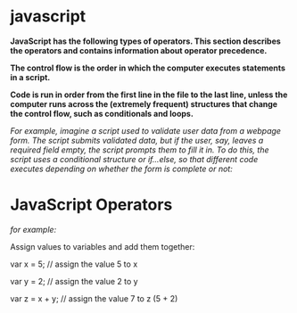 # javascript

**JavaScript has the following types of operators. This section describes the operators and contains information about operator precedence.**

**The control flow is the order in which the computer executes statements in a script.**

**Code is run in order from the first line in the file to the last line, unless the computer runs across the (extremely frequent) structures that change the control flow, such as conditionals and loops.** 

*For example, imagine a script used to validate user data from a webpage form. The script submits validated data, but if the user, say, leaves a required field empty, the script prompts them to fill it in. To do this, the script uses a conditional structure or if...else, so that different code executes depending on whether the form is complete or not:*

# JavaScript Operators

*for example:*

Assign values to variables and add them together:

var x = 5;         // assign the value 5 to x

var y = 2;         // assign the value 2 to y

var z = x + y;     // assign the value 7 to z (5 + 2)
